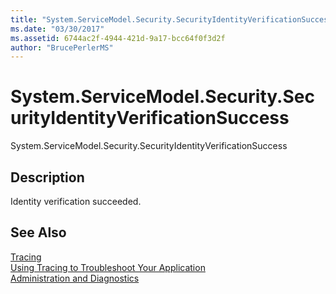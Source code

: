 ```yaml
---
title: "System.ServiceModel.Security.SecurityIdentityVerificationSuccess"
ms.date: "03/30/2017"
ms.assetid: 6744ac2f-4944-421d-9a17-bcc64f0f3d2f
author: "BrucePerlerMS"
---
```

# System.ServiceModel.Security.SecurityIdentityVerificationSuccess
System.ServiceModel.Security.SecurityIdentityVerificationSuccess  
  
## Description  
 Identity verification succeeded.  
  
## See Also  
 [Tracing](../../../../../docs/framework/wcf/diagnostics/tracing/index.md)  
 [Using Tracing to Troubleshoot Your Application](../../../../../docs/framework/wcf/diagnostics/tracing/using-tracing-to-troubleshoot-your-application.md)  
 [Administration and Diagnostics](../../../../../docs/framework/wcf/diagnostics/index.md)
